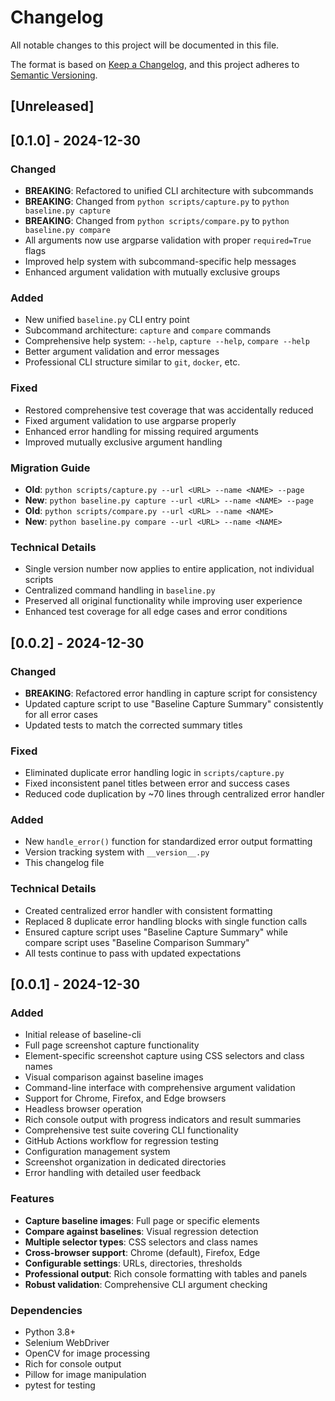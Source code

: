 # Changelog

All notable changes to this project will be documented in this file.

The format is based on [Keep a Changelog](https://keepachangelog.com/en/1.0.0/),
and this project adheres to [Semantic Versioning](https://semver.org/spec/v2.0.0.html).

## [Unreleased]

## [0.1.0] - 2024-12-30

### Changed
- **BREAKING**: Refactored to unified CLI architecture with subcommands
- **BREAKING**: Changed from `python scripts/capture.py` to `python baseline.py capture`
- **BREAKING**: Changed from `python scripts/compare.py` to `python baseline.py compare`
- All arguments now use argparse validation with proper `required=True` flags
- Improved help system with subcommand-specific help messages
- Enhanced argument validation with mutually exclusive groups

### Added
- New unified `baseline.py` CLI entry point
- Subcommand architecture: `capture` and `compare` commands
- Comprehensive help system: `--help`, `capture --help`, `compare --help`
- Better argument validation and error messages
- Professional CLI structure similar to `git`, `docker`, etc.

### Fixed
- Restored comprehensive test coverage that was accidentally reduced
- Fixed argument validation to use argparse properly
- Enhanced error handling for missing required arguments
- Improved mutually exclusive argument handling

### Migration Guide
- **Old**: `python scripts/capture.py --url <URL> --name <NAME> --page`
- **New**: `python baseline.py capture --url <URL> --name <NAME> --page`
- **Old**: `python scripts/compare.py --url <URL> --name <NAME>`
- **New**: `python baseline.py compare --url <URL> --name <NAME>`

### Technical Details
- Single version number now applies to entire application, not individual scripts
- Centralized command handling in `baseline.py`
- Preserved all original functionality while improving user experience
- Enhanced test coverage for all edge cases and error conditions

## [0.0.2] - 2024-12-30

### Changed
- **BREAKING**: Refactored error handling in capture script for consistency
- Updated capture script to use "Baseline Capture Summary" consistently for all error cases
- Updated tests to match the corrected summary titles

### Fixed
- Eliminated duplicate error handling logic in `scripts/capture.py`
- Fixed inconsistent panel titles between error and success cases
- Reduced code duplication by ~70 lines through centralized error handler

### Added
- New `handle_error()` function for standardized error output formatting
- Version tracking system with `__version__.py`
- This changelog file

### Technical Details
- Created centralized error handler with consistent formatting
- Replaced 8 duplicate error handling blocks with single function calls
- Ensured capture script uses "Baseline Capture Summary" while compare script uses "Baseline Comparison Summary"
- All tests continue to pass with updated expectations

## [0.0.1] - 2024-12-30

### Added
- Initial release of baseline-cli
- Full page screenshot capture functionality
- Element-specific screenshot capture using CSS selectors and class names
- Visual comparison against baseline images
- Command-line interface with comprehensive argument validation
- Support for Chrome, Firefox, and Edge browsers
- Headless browser operation
- Rich console output with progress indicators and result summaries
- Comprehensive test suite covering CLI functionality
- GitHub Actions workflow for regression testing
- Configuration management system
- Screenshot organization in dedicated directories
- Error handling with detailed user feedback

### Features
- **Capture baseline images**: Full page or specific elements
- **Compare against baselines**: Visual regression detection
- **Multiple selector types**: CSS selectors and class names
- **Cross-browser support**: Chrome (default), Firefox, Edge
- **Configurable settings**: URLs, directories, thresholds
- **Professional output**: Rich console formatting with tables and panels
- **Robust validation**: Comprehensive CLI argument checking

### Dependencies
- Python 3.8+
- Selenium WebDriver
- OpenCV for image processing
- Rich for console output
- Pillow for image manipulation
- pytest for testing 